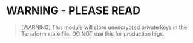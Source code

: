 # WARNING - PLEASE READ

> [WARNING]
> This module will store unencrypted private keys in the Terraform state file.
> DO NOT use this for production logs.
